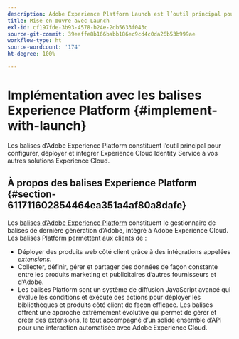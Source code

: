 ```yaml
---
description: Adobe Experience Platform Launch est l’outil principal pour configurer, déployer et intégrer le service Experience Cloud Identity à vos autres solutions Experience Cloud.
title: Mise en œuvre avec Launch
exl-id: cf197fde-3b93-4578-b24e-2db5633f043c
source-git-commit: 39eaffe8b166babb186ec9cd4c0da26b53b999ae
workflow-type: ht
source-wordcount: '174'
ht-degree: 100%

---
```


# Implémentation avec les balises Experience Platform {#implement-with-launch}

Les balises d’Adobe Experience Platform constituent l’outil principal pour configurer, déployer et intégrer Experience Cloud Identity Service à vos autres solutions Experience Cloud.

## À propos des balises Experience Platform {#section-611711602854464ea351a4af80a8dafe}

Les [balises d’Adobe Experience Platform](https://experienceleague.adobe.com/docs/experience-platform/tags/home.html?lang=fr) constituent le gestionnaire de balises de dernière génération d’Adobe, intégré à Adobe Experience Cloud. Les balises Platform permettent aux clients de :

* Déployer des produits web côté client grâce à des intégrations appelées _extensions_.
* Collecter, définir, gérer et partager des données de façon constante entre les produits marketing et publicitaires d’autres fournisseurs et d’Adobe.
* Les balises Platform sont un système de diffusion JavaScript avancé qui évalue les conditions et exécute des actions pour déployer les bibliothèques et produits côté client de façon efficace. Les balises offrent une approche extrêmement évolutive qui permet de gérer et créer des extensions, le tout accompagné d’un solide ensemble d’API pour une interaction automatisée avec Adobe Experience Cloud.
